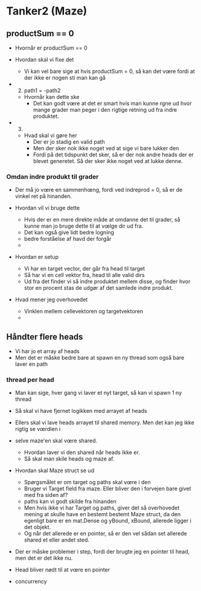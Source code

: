 # Tanker2 (Maze)


## productSum == 0

- Hvornår er productSum == 0
- Hvordan skal vi fixe det
  - Vi kan vel bare sige at hvis productSum = 0, så kan det vœre fordi at der ikke er nogen sti man kan gå

- 2. path1 = -path2
  - Hvornår kan dette ske
    - Det kan godt vœre at det er smart hvis man kunne rgne ud hvor mange grader man peger i den rigtige retning ud fra indre produktet.
- 3.
  - Hvad skal vi gøre her
    - Der er jo stadig en valid path
    - Men der sker nok ikke noget ved at sige vi bare lukker den
    - Fordi på det tidspunkt det sker, så er der nok andre heads der er blevet generetet. Så der sker ikke noget ved at lukke denne.



### Omdan indre produkt til grader

- Der må jo vœre en sammenhœng, fordi ved indreprod = 0, så er de vinkel ret på hinanden.

- Hvordan vil vi bruge dette
  - Hvis der er en mere direkte måde at omdanne det til grader, så kunne man jo bruge dette til at vœlge dir ud fra.
  - Det kan også give lidt bedre logning
  - bedre forståelse af havd der forgår
  - 
- Hvordan er setup
  - Vi har en target vector, der går fra head til target
  - Så har vi en cell vektor fra, head til alle valid dirs
  - Ud fra det finder vi så indre produktet mellem disse, og finder hvor stor en procent stas de udgør af det samlede indre produkt.

- Hvad mener jeg overhovedet
  - Vinklen mellem cellevektoren og targetvektoren
  - 

## Håndter flere heads

- Vi har jo et array af heads
- Men det er måske bedre bare at spawn en ny thread som også bare laver en path

### thread per head

- Man kan sige, hver gang vi laver et nyt target, så kan vi spawn 1 ny thread
- Så skal vi have fjernet logikken med arrayet af heads
- Ellers skal vi lave heads arrayet til shared memory. Men det kan jeg ikke rigtig se vœrdien i

- selve maze'en skal vœre shared.
  - Hvordan laver vi den shared når heads ikke er.
  - Så skal man skile heads og maze af.

- Hvordan skal Maze struct se ud
  - Spørgsmålet er om target og paths skal vœre i den
  - Bruger vi Target field fra maze. Eller bliver den i forvejen bare givet med fra siden af?
  - paths kan vi godt skilde fra hinanden
  - Men hvis ikke vi har Target og paths, giver det så overhovedet mening at skulle have en bestemt bestemt Maze struct, da den egenligt bare er en mat.Dense og yBound, xBound, allerede ligger i det objekt.
  - Og når det allerede er en pointer, så er den vel sådan set allerede shared et eller andet sted.

- Der er måske problemer i step, fordi der brugte jeg en pointer til head, men det er det ikke nu.

- Head bliver nødt til at vœre en pointer

- concurrency
